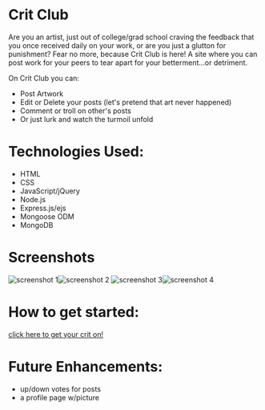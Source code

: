 # Crit Club

Are you an artist, just out of college/grad school craving the feedback that you once received daily on your work, or are you just a glutton for punishment? Fear no more, because Crit Club is here! A site where you can post work for your peers to tear apart for your betterment...or detriment. 

On Crit Club you can:
- Post Artwork
- Edit or Delete your posts (let's pretend that art never happened)
- Comment or troll on other's posts 
- Or just lurk and watch the turmoil unfold

# Technologies Used:
- HTML
- CSS
- JavaScript/jQuery
- Node.js
- Express.js/ejs
- Mongoose ODM
- MongoDB

# Screenshots
![screenshot 1](public/images/screenShot1.png)![screenshot 2](public/images/screenShot2.png)
![screenshot 3](public/images/screenShot3.png)![screenshot 4](public/images/screenShot4.png)


# How to get started:
[click here to get your crit on!](https://desolate-inlet-28888.herokuapp.com/)

# Future Enhancements:

- up/down votes for posts
- a profile page w/picture 



